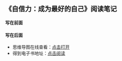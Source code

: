 ## 《自信力：成为最好的自己》阅读笔记

#### 写在前面


#### 写在后面
- 思维导图在线查看：[点击打开](/attachment/07.《自信力：成为最好的自己》_[英]罗布·杨.svg)
- 得到电子书地址：[点击阅读]()